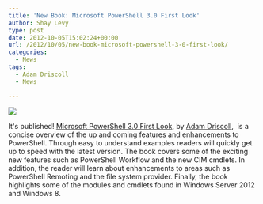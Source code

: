 ```yaml
---
title: 'New Book: Microsoft PowerShell 3.0 First Look'
author: Shay Levy
type: post
date: 2012-10-05T15:02:24+00:00
url: /2012/10/05/new-book-microsoft-powershell-3-0-first-look/
categories:
  - News
tags:
  - Adam Driscoll
  - News

---
```

![](/images/Microsoft-Windows-PowerShell-3.0-First-Look.png)

It's published! [Microsoft PowerShell 3.0 First Look][1], by [Adam Driscoll][2],  is a concise overview of the up and coming features and enhancements to PowerShell. Through easy to understand examples readers will quickly get up to speed with the latest version. The book covers some of the exciting new features such as PowerShell Workflow and the new CIM cmdlets. In addition, the reader will learn about enhancements to areas such as PowerShell Remoting and the file system provider. Finally, the book highlights some of the modules and cmdlets found in Windows Server 2012 and Windows 8.

[1]: http://www.packtpub.com/microsoft-windows-powershell-3-0-firstlook/book
[2]: http://csharpening.net/
